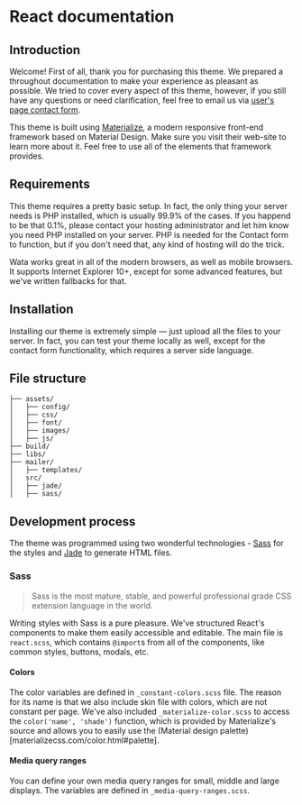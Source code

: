 # React documentation
## Introduction
Welcome! First of all, thank you for purchasing this theme. We prepared a throughout documentation to make your experience as pleasant as possible. We tried to cover every aspect of this theme, however, if you still have any questions or need clarification, feel free to email us via [user's page contact form](http://themeforest.net/user/pimmey#contact?rel=pimmey).

This theme is built using [Materialize](http://materializecss.com/), a modern responsive front-end framework based on Material Design. Make sure you visit their web-site to learn more about it. Feel free to use all of the elements that framework provides.

## Requirements
This theme requires a pretty basic setup. In fact, the only thing your server needs is PHP installed, which is usually 99.9% of the cases. If you happend to be that 0.1%, please contact your hosting administrator and let him know you need PHP installed on your server. PHP is needed for the Contact form to function, but if you don't need that, any kind of hosting will do the trick.

Wata works great in all of the modern browsers, as well as mobile browsers. It supports Internet Explorer 10+, except for some advanced features, but we've written fallbacks for that.

## Installation
Installing our theme is extremely simple — just upload all the files to your server. In fact, you can test your theme locally as well, except for the contact form functionality, which requires a server side language.

## File structure
```
├── assets/
│   ├── config/
│   ├── css/
│   ├── font/
│   ├── images/
│   ├── js/
├── build/
├── libs/
├── mailer/
│   ├── templates/
│   src/
│   ├── jade/
│   ├── sass/
```

## Development process
The theme was programmed using two wonderful technologies - [Sass](http://sass-lang.com/) for the styles and [Jade](http://jade-lang.com/) to generate HTML files.

### Sass
> Sass is the most mature, stable, and powerful professional grade CSS extension language in the world.

Writing styles with Sass is a pure pleasure. We've structured React's components to make them easily accessible and editable. The main file is `react.scss`, which contains `@import`s from all of the components, like common styles, buttons, modals, etc.

#### Colors
The color variables are defined in `_constant-colors.scss` file. The reason for its name is that we also include skin file with colors, which are not constant per page. We've also included `_materialize-color.scss` to access the `color('name', 'shade')` function, which is provided by Materialize's source and allows you to easily use the (Material design palette)[materializecss.com/color.html#palette].

#### Media query ranges
You can define your own media query ranges for small, middle and large displays. The variables are defined in `_media-query-ranges.scss`.

#### 
